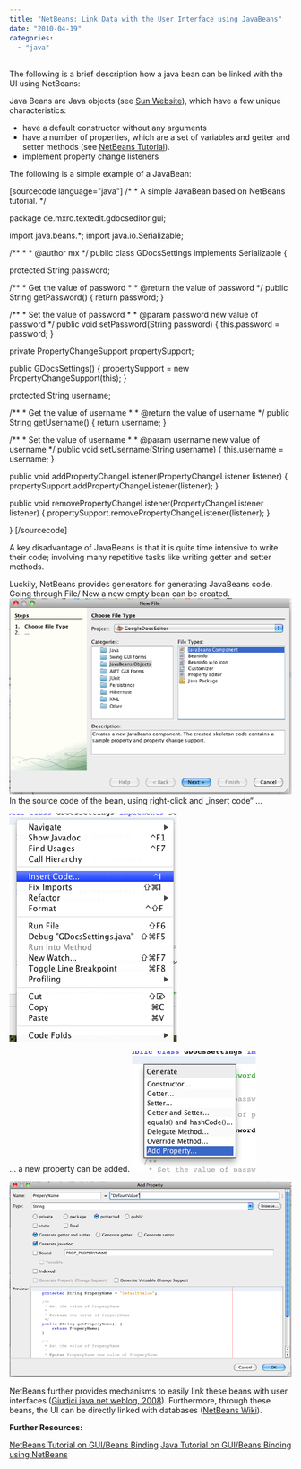```yaml
---
title: "NetBeans: Link Data with the User Interface using JavaBeans"
date: "2010-04-19"
categories: 
  - "java"
---
```


The following is a brief description how a java bean can be linked with the UI using NetBeans:

Java Beans are Java objects (see [Sun Website](http://java.sun.com/javase/technologies/desktop/javabeans/index.jsp)), which have a few unique characteristics:

- have a default constructor without any arguments
- have a number of properties, which are a set of variables and getter and setter methods (see [NetBeans Tutorial](http://wiki.netbeans.org/NetBeansJavaBeansTutorial#What_is_a_JavaBean.2C_and_who_drank_my_coffee.3F)).
- implement property change listeners

The following is a simple example of a JavaBean:

\[sourcecode language="java"\] /\* \* A simple JavaBean based on NetBeans tutorial. \*/

package de.mxro.textedit.gdocseditor.gui;

import java.beans.\*; import java.io.Serializable;

/\*\* \* \* @author mx \*/ public class GDocsSettings implements Serializable {

protected String password;

/\*\* \* Get the value of password \* \* @return the value of password \*/ public String getPassword() { return password; }

/\*\* \* Set the value of password \* \* @param password new value of password \*/ public void setPassword(String password) { this.password = password; }

private PropertyChangeSupport propertySupport;

public GDocsSettings() { propertySupport = new PropertyChangeSupport(this); }

protected String username;

/\*\* \* Get the value of username \* \* @return the value of username \*/ public String getUsername() { return username; }

/\*\* \* Set the value of username \* \* @param username new value of username \*/ public void setUsername(String username) { this.username = username; }

public void addPropertyChangeListener(PropertyChangeListener listener) { propertySupport.addPropertyChangeListener(listener); }

public void removePropertyChangeListener(PropertyChangeListener listener) { propertySupport.removePropertyChangeListener(listener); }

} \[/sourcecode\]

A key disadvantage of JavaBeans is that it is quite time intensive to write their code; involving many repetitive tasks like writing getter and setter methods.

Luckily, NetBeans provides generators for generating JavaBeans code. Going through File/ New a new empty bean can be created. ![bildschirmfoto2010-04-20um09-49-54.png](images/bildschirmfoto2010-04-20um09-49-54.png)​ In the source code of the bean, using right-click and „insert code“ ...

![bildschirmfoto2010-04-20um09-51-33.png](images/bildschirmfoto2010-04-20um09-51-33.png)​

... a new property can be added. ![bildschirmfoto2010-04-20um09-53-23.png](images/bildschirmfoto2010-04-20um09-53-23.png)​

![bildschirmfoto2010-04-20um09-54-36.png](images/bildschirmfoto2010-04-20um09-54-36.png)​

NetBeans further provides mechanisms to easily link these beans with user interfaces ([Giudici java.net weblog, 2008](http://weblogs.java.net/blog/fabriziogiudici/archive/2008/01/beansbinding_no.html)). Furthermore, through these beans, the UI can be directly linked with databases ([NetBeans Wiki](http://wiki.netbeans.org/BestPracticesWithJPAAndBeansBinding)).

**Further Resources:**

[NetBeans Tutorial on GUI/Beans Binding](http://netbeans.org/kb/docs/java/gui-binding.html) [Java Tutorial on GUI/Beans Binding using NetBeans](http://java.sun.com/docs/books/tutorial/javabeans/nb/index.html)
